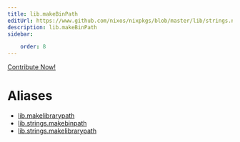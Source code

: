 ```yaml
---
title: lib.makeBinPath
editUrl: https://www.github.com/nixos/nixpkgs/blob/master/lib/strings.nix#L264C5
description: lib.makeBinPath
sidebar:

    order: 8
---
```


<a href="https://www.github.com/nixos/nixpkgs/blob/master/lib/strings.nix#L264C5">Contribute Now!</a>


# Aliases

- [lib.makelibrarypath](/nix-doc-comments/reference/lib/lib-makelibrarypath)
- [lib.strings.makebinpath](/nix-doc-comments/reference/lib/strings/lib-strings-makebinpath)
- [lib.strings.makelibrarypath](/nix-doc-comments/reference/lib/strings/lib-strings-makelibrarypath)


